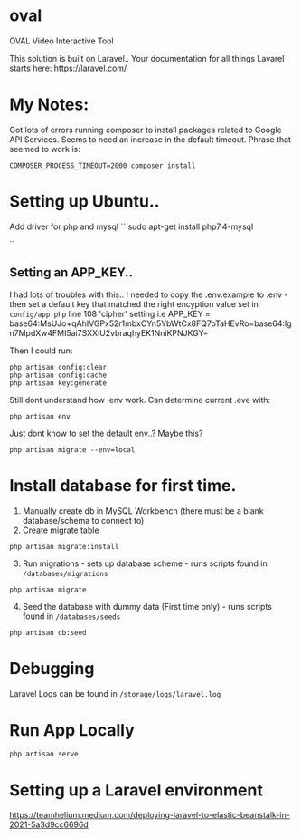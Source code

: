 # oval
OVAL Video Interactive Tool

This solution is built on Laravel.. Your documentation for all things Lavarel starts here:
https://laravel.com/


# My Notes:
Got lots of errors running composer to install packages related to Google API Services. Seems to need an increase in the default timeout.
Phrase that seemed to work is:
```
COMPOSER_PROCESS_TIMEOUT=2000 composer install
```

# Setting up Ubuntu..
Add driver for php and mysql
``
sudo apt-get install php7.4-mysql

``


## Setting an APP_KEY..
I had lots of troubles with this.. I needed to copy the .env.example to .env - then set a default key that matched the right encyption value set in `config/app.php` line 108 'cipher' setting i.e
APP_KEY = base64:MsUJo+qAhIVGPx52r1mbxCYn5YbWtCx8FQ7pTaHEvRo=base64:Ign7MpdXw4FMI5ai7SXXiU2vbraqhyEK1NniKPNJKGY=

Then I could run:
```
php artisan config:clear
php artisan config:cache
php artisan key:generate
```
Still dont understand how .env work. Can determine current .eve with:
```
php artisan env
```
Just dont know to set the default env..? Maybe this?
```
php artisan migrate --env=local
```


# Install database for first time.
1. Manually create db in MySQL Workbench (there must be a blank database/schema to connect to)
2. Create migrate table
```
php artisan migrate:install
```
3. Run migrations - sets up database scheme - runs scripts found in `/databases/migrations`
```
php artisan migrate
```

4. Seed the database with dummy data (First time only) - runs scripts found in `/databases/seeds`
```
php artisan db:seed
```

# Debugging

Laravel Logs can be found in `/storage/logs/laravel.log`


# Run App Locally
```
php artisan serve
```


# Setting up a Laravel environment
https://teamhelium.medium.com/deploying-laravel-to-elastic-beanstalk-in-2021-5a3d9cc6696d